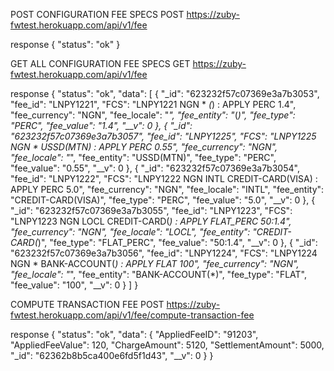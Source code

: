 POST CONFIGURATION FEE SPECS
POST https://zuby-fwtest.herokuapp.com/api/v1/fee

response 
 {
    "status": "ok"
}

GET ALL CONFIGURATION FEE SPECS
GET https://zuby-fwtest.herokuapp.com/api/v1/fee

response 
{
    "status": "ok",
    "data": [
        {
            "_id": "623232f57c07369e3a7b3053",
            "fee_id": "LNPY1221",
            "FCS": "LNPY1221 NGN * *(*) : APPLY PERC 1.4",
            "fee_currency": "NGN",
            "fee_locale": "*",
            "fee_entity": "*(*)",
            "fee_type": "PERC",
            "fee_value": "1.4",
            "__v": 0
        },
        {
            "_id": "623232f57c07369e3a7b3057",
            "fee_id": "LNPY1225",
            "FCS": "LNPY1225 NGN * USSD(MTN) : APPLY PERC 0.55",
            "fee_currency": "NGN",
            "fee_locale": "*",
            "fee_entity": "USSD(MTN)",
            "fee_type": "PERC",
            "fee_value": "0.55",
            "__v": 0
        },
        {
            "_id": "623232f57c07369e3a7b3054",
            "fee_id": "LNPY1222",
            "FCS": "LNPY1222 NGN INTL CREDIT-CARD(VISA) : APPLY PERC 5.0",
            "fee_currency": "NGN",
            "fee_locale": "INTL",
            "fee_entity": "CREDIT-CARD(VISA)",
            "fee_type": "PERC",
            "fee_value": "5.0",
            "__v": 0
        },
        {
            "_id": "623232f57c07369e3a7b3055",
            "fee_id": "LNPY1223",
            "FCS": "LNPY1223 NGN LOCL CREDIT-CARD(*) : APPLY FLAT_PERC 50:1.4",
            "fee_currency": "NGN",
            "fee_locale": "LOCL",
            "fee_entity": "CREDIT-CARD(*)",
            "fee_type": "FLAT_PERC",
            "fee_value": "50:1.4",
            "__v": 0
        },
        {
            "_id": "623232f57c07369e3a7b3056",
            "fee_id": "LNPY1224",
            "FCS": "LNPY1224 NGN * BANK-ACCOUNT(*) : APPLY FLAT 100",
            "fee_currency": "NGN",
            "fee_locale": "*",
            "fee_entity": "BANK-ACCOUNT(*)",
            "fee_type": "FLAT",
            "fee_value": "100",
            "__v": 0
        }
    ]
}

COMPUTE TRANSACTION FEE
POST https://zuby-fwtest.herokuapp.com/api/v1/fee/compute-transaction-fee

response 
 {
    "status": "ok",
    "data": {
        "AppliedFeeID": "91203",
        "AppliedFeeValue": 120,
        "ChargeAmount": 5120,
        "SettlementAmount": 5000,
        "_id": "62362b8b5ca400e6fd5f1d43",
        "__v": 0
    }
}